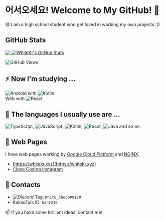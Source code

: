 # 어서오세요! Welcome to My GitHub! 🌱

😄 I am a high school student who get loved in working my own projects :D

## GitHub Stats
<a href="https://github.com/WhiteKr/WhiteKr">
  <img align="center"
       src="https://github-readme-stats.vercel.app/api/top-langs/?username=WhiteKr&hide=l&title_color=FAEA88&text_color=CCC&icon_color=A9FF3F&bg_color=323232" />
</a>
<a href="https://github.com/WhiteKr/WhiteKr">
  <img align="center"
       src="https://github-readme-stats.vercel.app/api?username=WhiteKr&show_icons=true&line_height=27&count_private=true&title_color=FAEA88&text_color=CCC&icon_color=A9FF3F&bg_color=323232"
       alt="WhiteKr's GitHub Stats" />
</a>

![GitHub Views](https://komarev.com/ghpvc/?username=WhiteKr&color=FAC151)

## ⚡ Now I'm studying ...
![Android](https://img.shields.io/badge/Android-3DDC84?style=for-the-badge&logo=android&logoColor=white) with
![Kotlin](https://img.shields.io/badge/Kotlin-0095D5?&style=for-the-badge&logo=kotlin&logoColor=white)\
Web with ![React](https://img.shields.io/badge/React-20232A?style=for-the-badge&logo=react&logoColor=61DAFB)

## 🤔 The languages I usually use are ...
![TypeScript](https://img.shields.io/badge/TypeScript-007ACC?style=for-the-badge&logo=typescript&logoColor=white),
![JavaScript](https://img.shields.io/badge/JavaScript-F7DF1E?style=for-the-badge&logo=javascript&logoColor=black),
![Kotlin](https://img.shields.io/badge/Kotlin-0095D5?&style=for-the-badge&logo=kotlin&logoColor=white),
![React](https://img.shields.io/badge/React-20232A?style=for-the-badge&logo=react&logoColor=61DAFB),
![Java](https://img.shields.io/badge/Java-ED8B00?style=for-the-badge&logo=java&logoColor=white) and so on.

## 👯 Web Pages
I have web pages working by [Google Cloud Platform](https://cloud.google.com) and [NGINX](https://www.nginx.com).
- [https://whitekr.xyz](https://whitekr.xyz)
- [Clone Coding Instagram](https://instagram.whitekr.xyz)

## 🔗 Contacts
  - ![Discord](https://img.shields.io/badge/Discord-7289DA?style=for-the-badge&logo=discord&logoColor=white) Tag: `White_Choco#9170`
  - KakaoTalk ID: `han2215`

📫 If you have some brilliant ideas, contact me!
